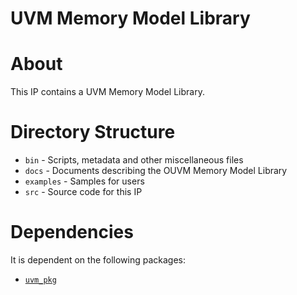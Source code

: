 # UVM Memory Model Library

# About
This IP contains a UVM Memory Model Library.


# Directory Structure
* `bin` - Scripts, metadata and other miscellaneous files
* `docs` - Documents describing the OUVM Memory Model Library
* `examples` - Samples for users
* `src` - Source code for this IP


# Dependencies
It is dependent on the following packages:

* [`uvm_pkg`](https://www.accellera.org/downloads/standards/uvm)
